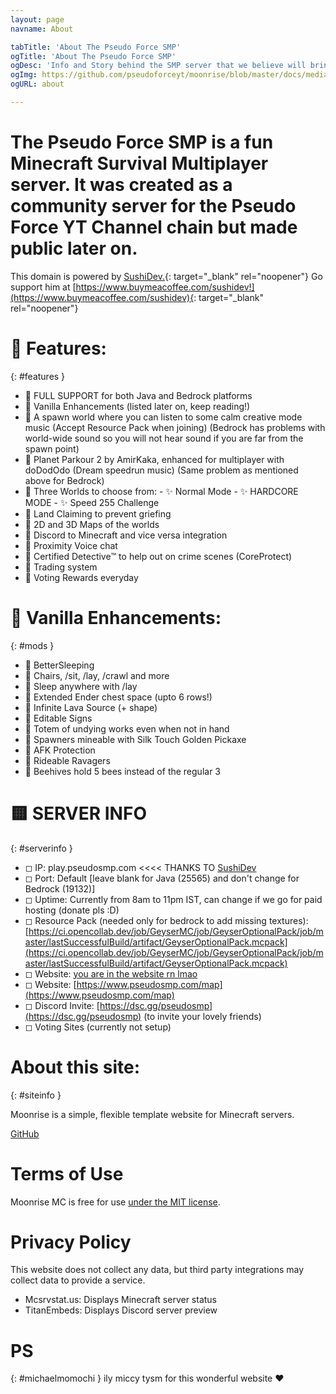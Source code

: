 ```yaml
---
layout: page
navname: About

tabTitle: 'About The Pseudo Force SMP'
ogTitle: 'About The Pseudo Force SMP'
ogDesc: 'Info and Story behind the SMP server that we believe will bring the Java and Bedrock community together'
ogImg: https://github.com/pseudoforceyt/moonrise/blob/master/docs/media/android-chrome-192x192.png?raw=true
ogURL: about

---
```

# The Pseudo Force SMP is a fun Minecraft Survival Multiplayer server. It was created as a community server for the Pseudo Force YT Channel chain but made public later on.
This domain is powered by [SushiDev.](https://www.buymeacoffee.com/sushidev){: target="_blank" rel="noopener"} Go support him at [https://www.buymeacoffee.com/sushidev!](https://www.buymeacoffee.com/sushidev){: target="_blank" rel="noopener"}
# 🔶 Features: 
{: #features }
 - 🔸 FULL SUPPORT for both Java and Bedrock platforms
 - 🔸 Vanilla Enhancements (listed later on, keep reading!)
 - 🔸 A spawn world where you can listen to some calm creative mode music (Accept Resource Pack when joining) (Bedrock has problems with world-wide sound so you will not hear sound if you are far from the spawn point)
 - 🔸 Planet Parkour 2 by AmirKaka, enhanced for multiplayer with doDodOdo (Dream speedrun music) (Same problem as mentioned above for Bedrock)
 - 🔸 Three Worlds to choose from:
             - ✨  Normal Mode
             - ✨  HARDCORE MODE
             - ✨  Speed 255 Challenge
 - 🔸 Land Claiming to prevent griefing
 - 🔸 2D and 3D Maps of the worlds
 - 🔸 Discord to Minecraft and vice versa integration
 - 🔸 Proximity Voice chat
 - 🔸 Certified Detective™️ to help out on crime scenes (CoreProtect)
 - 🔸 Trading system
 - 🔸 Voting Rewards everyday

# 🔷 Vanilla Enhancements: 
{: #mods }
 - 🔹 BetterSleeping
 - 🔹 Chairs, /sit, /lay, /crawl and more
 - 🔹 Sleep anywhere with /lay
 - 🔹 Extended Ender chest space (upto 6 rows!)
 - 🔹 Infinite Lava Source (+ shape)
 - 🔹 Editable Signs
 - 🔹 Totem of undying works even when not in hand
 - 🔹 Spawners mineable with Silk Touch Golden Pickaxe
 - 🔹 AFK Protection
 - 🔹 Rideable Ravagers
 - 🔹 Beehives hold 5 bees instead of the regular 3

# 🟨 SERVER INFO 
{: #serverinfo }
 - ◻ IP: play.pseudosmp.com <<<< THANKS TO [SushiDev](https://www.buymeacoffee.com/sushidev)
 - ◻ Port: Default [leave blank for Java (25565) and don't change for Bedrock (19132)]
 - ◻ Uptime: Currently from 8am to 11pm IST, can change if we go for paid hosting (donate pls :D)
 - ◻ Resource Pack (needed only for bedrock to add missing textures): [https://ci.opencollab.dev/job/GeyserMC/job/GeyserOptionalPack/job/master/lastSuccessfulBuild/artifact/GeyserOptionalPack.mcpack](https://ci.opencollab.dev/job/GeyserMC/job/GeyserOptionalPack/job/master/lastSuccessfulBuild/artifact/GeyserOptionalPack.mcpack)
 - ◻ Website: [you are in the website rn lmao](https://www.pseudosmp.com/)
 - ◻ Website: [https://www.pseudosmp.com/map](https://www.pseudosmp.com/map)
 - ◻ Discord Invite: [https://dsc.gg/pseudosmp](https://dsc.gg/pseudosmp) (to invite your lovely friends)
 - ◻ Voting Sites (currently not setup)

# About this site: 
{: #siteinfo }

Moonrise is a simple, flexible template website for Minecraft servers.

[GitHub](https://github.com/coffeebank/moonrise)


# Terms of Use

Moonrise MC is free for use [under the MIT license](https://github.com/coffeebank/moonrise).


# Privacy Policy

This website does not collect any data, but third party integrations may collect data to provide a service.

- Mcsrvstat.us: Displays Minecraft server status
- TitanEmbeds: Displays Discord server preview





# PS
{: #michaelmomochi }
ily miccy tysm for this wonderful website ♥
